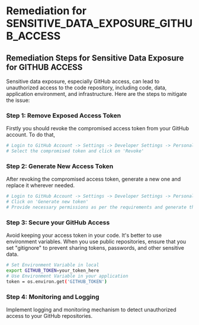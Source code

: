 # Remediation for SENSITIVE_DATA_EXPOSURE_GITHUB_ACCESS

## Remediation Steps for Sensitive Data Exposure for GITHUB ACCESS

Sensitive data exposure, especially GitHub access, can lead to unauthorized access to the code repository, including code, data, application environment, and infrastructure. Here are the steps to mitigate the issue:

### Step 1: Remove Exposed Access Token

Firstly you should revoke the compromised access token from your GitHub account. To do that,

```bash
# Login to GitHub Account -> Settings -> Developer Settings -> Personal access tokens
# Select the compromised token and click on 'Revoke'
```
### Step 2: Generate New Access Token

 After revoking the compromised access token, generate a new one and replace it wherever needed.

  ```bash
  # Login to GitHub Account -> Settings -> Developer Settings -> Personal access tokens
  # Click on 'Generate new token'
  # Provide necessary permissions as per the requirements and generate the token
  ```

### Step 3: Secure your GitHub Access

Avoid keeping your access token in your code. It's better to use environment variables. When you use public repositories, ensure that you set "gitignore" to prevent sharing tokens, passwords, and other sensitive data.

```bash
# Set Environment Variable in local
export GITHUB_TOKEN=your_token_here
# Use Environment Variable in your application
token = os.environ.get('GITHUB_TOKEN')
```

### Step 4: Monitoring and Logging

Implement logging and monitoring mechanism to detect unauthorized access to your GitHub repositories.